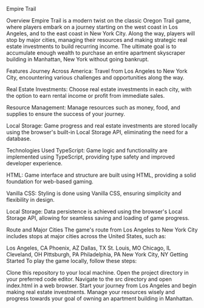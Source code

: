 Empire Trail

Overview
Empire Trail is a modern twist on the classic Oregon Trail game, where players embark on a journey starting on the west coast in Los Angeles, and to the east coast in New York City. Along the way, players will stop by major cities, managing their resources and making strategic real estate investments to build recurring income. The ultimate goal is to accumulate enough wealth to purchase an entire apartment skyscraper building in Manhattan, New York without going bankrupt.

Features
Journey Across America: Travel from Los Angeles to New York City, encountering various challenges and opportunities along the way.

Real Estate Investments: Choose real estate investments in each city, with the option to earn rental income or profit from immediate sales.

Resource Management: Manage resources such as money, food, and supplies to ensure the success of your journey.

Local Storage: Game progress and real estate investments are stored locally using the browser's built-in Local Storage API, eliminating the need for a database.

Technologies Used
TypeScript: Game logic and functionality are implemented using TypeScript, providing type safety and improved developer experience.

HTML: Game interface and structure are built using HTML, providing a solid foundation for web-based gaming.

Vanilla CSS: Styling is done using Vanilla CSS, ensuring simplicity and flexibility in design.

Local Storage: Data persistence is achieved using the browser's Local Storage API, allowing for seamless saving and loading of game progress.

Route and Major Cities
The game's route from Los Angeles to New York City includes stops at major cities across the United States, such as:

Los Angeles, CA
Phoenix, AZ
Dallas, TX
St. Louis, MO
Chicago, IL
Cleveland, OH
Pittsburgh, PA
Philadelphia, PA
New York City, NY
Getting Started
To play the game locally, follow these steps:

Clone this repository to your local machine.
Open the project directory in your preferred code editor.
Navigate to the src directory and open index.html in a web browser.
Start your journey from Los Angeles and begin making real estate investments.
Manage your resources wisely and progress towards your goal of owning an apartment building in Manhattan.
